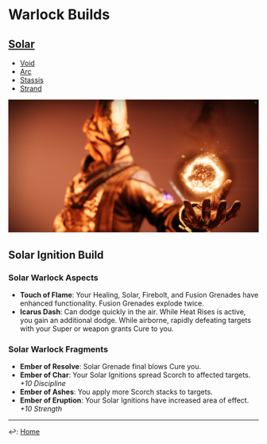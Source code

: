 # Warlock Builds

## [Solar](./solar-lock.md)

* [Void](./void-lock.md)
* [Arc](./arc-lock.md)
* [Stassis](./stasis-lock.md)
* [Strand](./strand-lock.md)

![solar-lock](./solar-lock.png)

## Solar Ignition Build

### Solar Warlock Aspects

* __Touch of Flame__: Your Healing, Solar, Firebolt, and Fusion Grenades have enhanced functionality. Fusion Grenades explode twice.
* __Icarus Dash__: Can dodge quickly in the air. While Heat Rises is active, you gain an additional dodge. While airborne, rapidly defeating targets with your Super or weapon grants Cure to you.

### Solar Warlock Fragments

* __Ember of Resolve__: Solar Grenade final blows Cure you.
* __Ember of Char__: Your Solar Ignitions spread Scorch to affected targets. _+10 Discipline_
* __Ember of Ashes__: You apply more Scorch stacks to targets.
* __Ember of Eruption__: Your Solar Ignitions have increased area of effect. _+10 Strength_

---

↩️: [Home](../../index.md)
